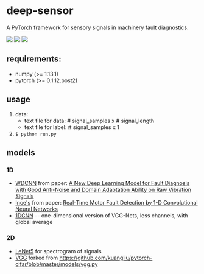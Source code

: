 # deep-sensor

A [PyTorch](http://pytorch.org/) framework for sensory signals in machinery fault diagnostics.

[![](https://img.shields.io/badge/build-passing-brightgreen.svg)](https://github.com/redone17/conv-rotor) [![](https://img.shields.io/badge/python-2.7.13-blue.svg)](https://www.python.org/)  [![](https://img.shields.io/badge/license-BSD3-ff69b4.svg)](https://github.com/redone17/conv-rotor/blob/master/LICENSE)

## requirements: 
* numpy (>= 1.13.1)
* pytorch (>= 0.1.12.post2)

## usage
1. data: 
    * text file for data: \# signal_samples x \# signal_length
    * text file for label: \# signal_samples x 1
2. ``` $ python run.py ```

## models
### 1D
* [WDCNN](https://github.com/redone17/conv-rotor/blob/master/models/wdcnn.py) from paper: [A New Deep Learning Model for Fault Diagnosis with Good Anti-Noise and Domain Adaptation Ability on Raw Vibration Signals](http://dx.doi.org/10.3390/s17020425)
* [Ince's](https://github.com/redone17/deep-sensor/blob/master/models/ince.py) from paper: [Real-Time Motor Fault Detection by 1-D Convolutional Neural Networks](https://doi.org/10.1109/TIE.2016.2582729)
* [1DCNN](https://github.com/redone17/deep-sensor/blob/master/models/dcnn.py) -- one-dimensional version of VGG-Nets, less channels, with global average
### 2D
* [LeNet5](https://github.com/redone17/deep-sensor/blob/master/models/lenet.py) for spectrogram of signals
* [VGG](https://github.com/redone17/deep-sensor/blob/master/models/vgg.py) forked from https://github.com/kuangliu/pytorch-cifar/blob/master/models/vgg.py

